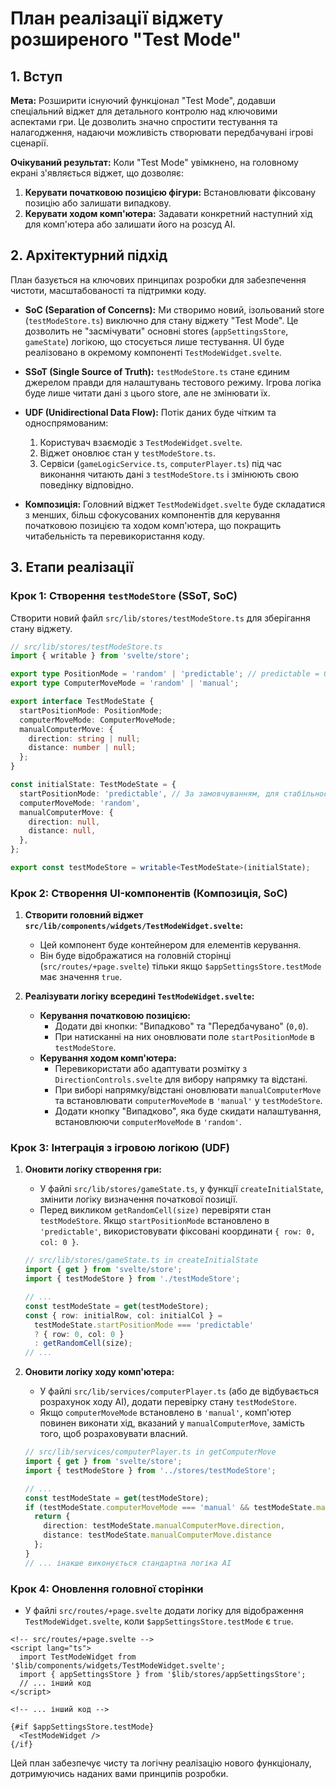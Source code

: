 # План реалізації віджету розширеного "Test Mode"

## 1. Вступ

**Мета:** Розширити існуючий функціонал "Test Mode", додавши спеціальний віджет для детального контролю над ключовими аспектами гри. Це дозволить значно спростити тестування та налагодження, надаючи можливість створювати передбачувані ігрові сценарії.

**Очікуваний результат:** Коли "Test Mode" увімкнено, на головному екрані з'являється віджет, що дозволяє:
1.  **Керувати початковою позицією фігури:** Встановлювати фіксовану позицію або залишати випадкову.
2.  **Керувати ходом комп'ютера:** Задавати конкретний наступний хід для комп'ютера або залишати його на розсуд AI.

## 2. Архітектурний підхід

План базується на ключових принципах розробки для забезпечення чистоти, масштабованості та підтримки коду.

-   **SoC (Separation of Concerns):** Ми створимо новий, ізольований store (`testModeStore.ts`) виключно для стану віджету "Test Mode". Це дозволить не "засмічувати" основні stores (`appSettingsStore`, `gameState`) логікою, що стосується лише тестування. UI буде реалізовано в окремому компоненті `TestModeWidget.svelte`.

-   **SSoT (Single Source of Truth):** `testModeStore.ts` стане єдиним джерелом правди для налаштувань тестового режиму. Ігрова логіка буде лише читати дані з цього store, але не змінювати їх.

-   **UDF (Unidirectional Data Flow):** Потік даних буде чітким та односпрямованим:
    1.  Користувач взаємодіє з `TestModeWidget.svelte`.
    2.  Віджет оновлює стан у `testModeStore.ts`.
    3.  Сервіси (`gameLogicService.ts`, `computerPlayer.ts`) під час виконання читають дані з `testModeStore.ts` і змінюють свою поведінку відповідно.

-   **Композиція:** Головний віджет `TestModeWidget.svelte` буде складатися з менших, більш сфокусованих компонентів для керування початковою позицією та ходом комп'ютера, що покращить читабельність та перевикористання коду.

## 3. Етапи реалізації

### Крок 1: Створення `testModeStore` (SSoT, SoC)

Створити новий файл `src/lib/stores/testModeStore.ts` для зберігання стану віджету.

```typescript
// src/lib/stores/testModeStore.ts
import { writable } from 'svelte/store';

export type PositionMode = 'random' | 'predictable'; // predictable = 0,0
export type ComputerMoveMode = 'random' | 'manual';

export interface TestModeState {
  startPositionMode: PositionMode;
  computerMoveMode: ComputerMoveMode;
  manualComputerMove: {
    direction: string | null;
    distance: number | null;
  };
}

const initialState: TestModeState = {
  startPositionMode: 'predictable', // За замовчуванням, для стабільності тестів
  computerMoveMode: 'random',
  manualComputerMove: {
    direction: null,
    distance: null,
  },
};

export const testModeStore = writable<TestModeState>(initialState);
```

### Крок 2: Створення UI-компонентів (Композиція, SoC)

1.  **Створити головний віджет `src/lib/components/widgets/TestModeWidget.svelte`:**
    -   Цей компонент буде контейнером для елементів керування.
    -   Він буде відображатися на головній сторінці (`src/routes/+page.svelte`) тільки якщо `$appSettingsStore.testMode` має значення `true`.

2.  **Реалізувати логіку всередині `TestModeWidget.svelte`:**
    -   **Керування початковою позицією:**
        -   Додати дві кнопки: "Випадково" та "Передбачувано" (`0,0`).
        -   При натисканні на них оновлювати поле `startPositionMode` в `testModeStore`.
    -   **Керування ходом комп'ютера:**
        -   Перевикористати або адаптувати розмітку з `DirectionControls.svelte` для вибору напрямку та відстані.
        -   При виборі напрямку/відстані оновлювати `manualComputerMove` та встановлювати `computerMoveMode` в `'manual'` у `testModeStore`.
        -   Додати кнопку "Випадково", яка буде скидати налаштування, встановлюючи `computerMoveMode` в `'random'`.

### Крок 3: Інтеграція з ігровою логікою (UDF)

1.  **Оновити логіку створення гри:**
    -   У файлі `src/lib/stores/gameState.ts`, у функції `createInitialState`, змінити логіку визначення початкової позиції.
    -   Перед викликом `getRandomCell(size)` перевіряти стан `testModeStore`. Якщо `startPositionMode` встановлено в `'predictable'`, використовувати фіксовані координати `{ row: 0, col: 0 }`.

    ```typescript
    // src/lib/stores/gameState.ts in createInitialState
    import { get } from 'svelte/store';
    import { testModeStore } from './testModeStore';

    // ...
    const testModeState = get(testModeStore);
    const { row: initialRow, col: initialCol } = 
      testModeState.startPositionMode === 'predictable' 
      ? { row: 0, col: 0 } 
      : getRandomCell(size);
    // ...
    ```

2.  **Оновити логіку ходу комп'ютера:**
    -   У файлі `src/lib/services/computerPlayer.ts` (або де відбувається розрахунок ходу AI), додати перевірку стану `testModeStore`.
    -   Якщо `computerMoveMode` встановлено в `'manual'`, комп'ютер повинен виконати хід, вказаний у `manualComputerMove`, замість того, щоб розраховувати власний.

    ```typescript
    // src/lib/services/computerPlayer.ts in getComputerMove
    import { get } from 'svelte/store';
    import { testModeStore } from '../stores/testModeStore';

    // ...
    const testModeState = get(testModeStore);
    if (testModeState.computerMoveMode === 'manual' && testModeState.manualComputerMove.direction && testModeState.manualComputerMove.distance) {
      return {
        direction: testModeState.manualComputerMove.direction,
        distance: testModeState.manualComputerMove.distance
      };
    }
    // ... інакше виконується стандартна логіка AI
    ```

### Крок 4: Оновлення головної сторінки

-   У файлі `src/routes/+page.svelte` додати логіку для відображення `TestModeWidget.svelte`, коли `$appSettingsStore.testMode` є `true`.

```svelte
<!-- src/routes/+page.svelte -->
<script lang="ts">
  import TestModeWidget from '$lib/components/widgets/TestModeWidget.svelte';
  import { appSettingsStore } from '$lib/stores/appSettingsStore';
  // ... інший код
</script>

<!-- ... інший код -->

{#if $appSettingsStore.testMode}
  <TestModeWidget />
{/if}
```

Цей план забезпечує чисту та логічну реалізацію нового функціоналу, дотримуючись наданих вами принципів розробки.